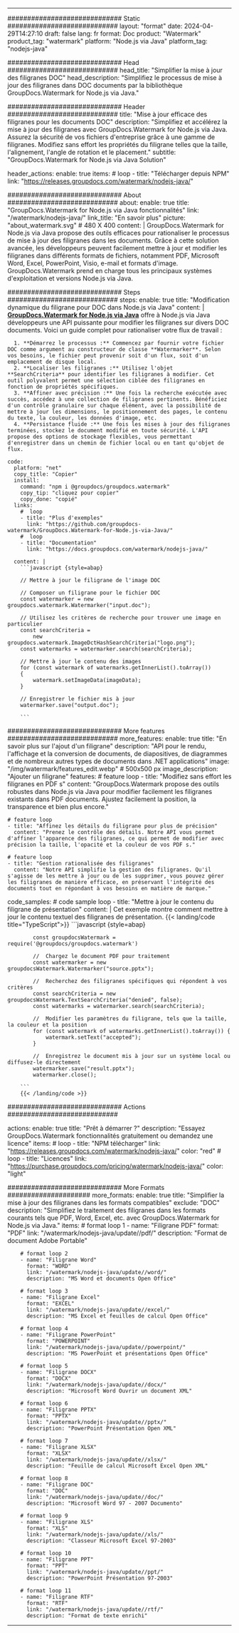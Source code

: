 
---
############################# Static ############################
layout: "format"
date:  2024-04-29T14:27:10
draft: false
lang: fr
format: Doc
product: "Watermark"
product_tag: "watermark"
platform: "Node.js via Java"
platform_tag: "nodejs-java"

############################# Head ############################
head_title: "Simplifier la mise à jour des filigranes DOC"
head_description: "Simplifiez le processus de mise à jour des filigranes dans DOC documents par la bibliothèque GroupDocs.Watermark for Node.js via Java."

############################# Header ############################
title: "Mise à jour efficace des filigranes pour les documents DOC" 
description: "Simplifiez et accélérez la mise à jour des filigranes avec GroupDocs.Watermark for Node.js via Java. Assurez la sécurité de vos fichiers d'entreprise grâce à une gamme de filigranes. Modifiez sans effort les propriétés du filigrane telles que la taille, l'alignement, l'angle de rotation et le placement."
subtitle: "GroupDocs.Watermark for Node.js via Java Solution" 

header_actions:
  enable: true
  items:
    #  loop
    - title: "Télécharger depuis NPM"
      link: "https://releases.groupdocs.com/watermark/nodejs-java/"
      
############################# About ############################
about:
    enable: true
    title: "GroupDocs.Watermark for Node.js via Java fonctionnalités"
    link: "/watermark/nodejs-java/"
    link_title: "En savoir plus"
    picture: "about_watermark.svg" # 480 X 400
    content: |
       GroupDocs.Watermark for Node.js via Java propose des outils efficaces pour rationaliser le processus de mise à jour des filigranes dans les documents. Grâce à cette solution avancée, les développeurs peuvent facilement mettre à jour et modifier les filigranes dans différents formats de fichiers, notamment PDF, Microsoft Word, Excel, PowerPoint, Visio, e-mail et formats d'image. GroupDocs.Watermark prend en charge tous les principaux systèmes d'exploitation et versions Node.js via Java.

############################# Steps ############################
steps:
    enable: true
    title: "Modification dynamique du filigrane pour DOC dans Node.js via Java"
    content: |
      **[GroupDocs.Watermark for Node.js via Java](https://products.groupdocs.com/watermark/nodejs-java/)** offre à Node.js via Java développeurs une API puissante pour modifier les filigranes sur divers DOC documents. Voici un guide complet pour rationaliser votre flux de travail :
      
      1. **Démarrez le processus :** Commencez par fournir votre fichier DOC comme argument au constructeur de classe **Watermarker**. Selon vos besoins, le fichier peut provenir soit d'un flux, soit d'un emplacement de disque local.
      2. **Localiser les filigranes :** Utilisez l'objet **SearchCriteria** pour identifier les filigranes à modifier. Cet outil polyvalent permet une sélection ciblée des filigranes en fonction de propriétés spécifiques.
      3. **Affiner avec précision :** Une fois la recherche exécutée avec succès, accédez à une collection de filigranes pertinents. Bénéficiez d'un contrôle granulaire sur chaque élément, avec la possibilité de mettre à jour les dimensions, le positionnement des pages, le contenu du texte, la couleur, les données d'image, etc.
      4. **Persistance fluide :** Une fois les mises à jour des filigranes terminées, stockez le document modifié en toute sécurité. L'API propose des options de stockage flexibles, vous permettant d'enregistrer dans un chemin de fichier local ou en tant qu'objet de flux.
   
    code:
      platform: "net"
      copy_title: "Copier"
      install:
        command: "npm i @groupdocs/groupdocs.watermark"
        copy_tip: "cliquez pour copier"
        copy_done: "copié"
      links:
        #  loop
        - title: "Plus d'exemples"
          link: "https://github.com/groupdocs-watermark/GroupDocs.Watermark-for-Node.js-via-Java/"
        #  loop
        - title: "Documentation"
          link: "https://docs.groupdocs.com/watermark/nodejs-java/"
          
      content: |
        ```javascript {style=abap}

        // Mettre à jour le filigrane de l'image DOC

        // Composer un filigrane pour le fichier DOC
        const watermarker = new groupdocs.watermark.Watermarker("input.doc");

        // Utilisez les critères de recherche pour trouver une image en particulier
        const searchCriteria = 
            new groupdocs.watermark.ImageDctHashSearchCriteria("logo.png");
        const watermarks = watermarker.search(searchCriteria);
        
        // Mettre à jour le contenu des images
        for (const watermark of watermarks.getInnerList().toArray())
        {
            watermark.setImageData(imageData);
        }

        // Enregistrer le fichier mis à jour
        watermarker.save("output.doc");
        
        ```            

############################# More features ############################
more_features:
  enable: true
  title: "En savoir plus sur l'ajout d'un filigrane"
  description: "API pour le rendu, l'affichage et la conversion de documents, de diapositives, de diagrammes et de nombreux autres types de documents dans .NET applications"
  image: "/img/watermark/features_edit.webp" # 500x500 px
  image_description: "Ajouter un filigrane"
  features:
    # feature loop
    - title: "Modifiez sans effort les filigranes en PDF s"
      content: "GroupDocs.Watermark propose des outils robustes dans Node.js via Java pour modifier facilement les filigranes existants dans PDF documents. Ajustez facilement la position, la transparence et bien plus encore."

    # feature loop
    - title: "Affinez les détails du filigrane pour plus de précision"
      content: "Prenez le contrôle des détails. Notre API vous permet d'affiner l'apparence des filigranes, ce qui permet de modifier avec précision la taille, l'opacité et la couleur de vos PDF s."

    # feature loop
    - title: "Gestion rationalisée des filigranes"
      content: "Notre API simplifie la gestion des filigranes. Qu'il s'agisse de les mettre à jour ou de les supprimer, vous pouvez gérer les filigranes de manière efficace, en préservant l'intégrité des documents tout en répondant à vos besoins en matière de marque."
      
  code_samples:
    # code sample loop
    - title: "Mettre à jour le contenu du filigrane de présentation"
      content: |
        Cet exemple montre comment mettre à jour le contenu textuel des filigranes de présentation.
        {{< landing/code title="TypeScript">}}
        ```javascript {style=abap}
        
            const groupdocsWatermark = require('@groupdocs/groupdocs.watermark')

            //  Chargez le document PDF pour traitement
            const watermarker = new groupdocsWatermark.Watermarker("source.pptx");

            //  Recherchez des filigranes spécifiques qui répondent à vos critères
            const searchCriteria = new groupdocsWatermark.TextSearchCriteria("denied", false);
            const watermarks = watermarker.search(searchCriteria);
  
            //  Modifier les paramètres du filigrane, tels que la taille, la couleur et la position
            for (const watermark of watermarks.getInnerList().toArray()) {
                watermark.setText("accepted");
            }

            //  Enregistrez le document mis à jour sur un système local ou diffusez-le directement
            watermarker.save("result.pptx");
            watermarker.close();

        ```
        {{< /landing/code >}}


############################# Actions ############################

actions:
  enable: true
  title: "Prêt à démarrer ?"
  description: "Essayez GroupDocs.Watermark fonctionnalités gratuitement ou demandez une licence"
  items:
    #  loop
    - title: "NPM télécharger"
      link: "https://releases.groupdocs.com/watermark/nodejs-java/"
      color: "red"
        #  loop
    - title: "Licences"
      link: "https://purchase.groupdocs.com/pricing/watermark/nodejs-java/"
      color: "light"


############################# More Formats #####################
more_formats:
    enable: true
    title: "Simplifier la mise à jour des filigranes dans les formats compatibles"
    exclude: "DOC"
    description: "Simplifiez le traitement des filigranes dans les formats courants tels que PDF, Word, Excel, etc. avec GroupDocs.Watermark for Node.js via Java."
    items: 
        # format loop 1
        - name: "Filigrane PDF"
          format: "PDF"
          link: "/watermark/nodejs-java/update//pdf/"
          description: "Format de document Adobe Portable"

        # format loop 2
        - name: "Filigrane Word"
          format: "WORD"
          link: "/watermark/nodejs-java/update//word/"
          description: "MS Word et documents Open Office"
          
        # format loop 3
        - name: "Filigrane Excel"
          format: "EXCEL"
          link: "/watermark/nodejs-java/update//excel/"
          description: "MS Excel et feuilles de calcul Open Office"

        # format loop 4
        - name: "Filigrane PowerPoint"
          format: "POWERPOINT"
          link: "/watermark/nodejs-java/update//powerpoint/"
          description: "MS PowerPoint et présentations Open Office"

        # format loop 5
        - name: "Filigrane DOCX"
          format: "DOCX"
          link: "/watermark/nodejs-java/update//docx/"
          description: "Microsoft Word Ouvrir un document XML"
          
        # format loop 6
        - name: "Filigrane PPTX"
          format: "PPTX"
          link: "/watermark/nodejs-java/update//pptx/"
          description: "PowerPoint Présentation Open XML"
          
        # format loop 7
        - name: "Filigrane XLSX"
          format: "XLSX"
          link: "/watermark/nodejs-java/update//xlsx/"
          description: "Feuille de calcul Microsoft Excel Open XML"

        # format loop 8
        - name: "Filigrane DOC"
          format: "DOC"
          link: "/watermark/nodejs-java/update//doc/"
          description: "Microsoft Word 97 - 2007 Documento"

        # format loop 9
        - name: "Filigrane XLS"
          format: "XLS"
          link: "/watermark/nodejs-java/update//xls/"
          description: "Classeur Microsoft Excel 97-2003"

        # format loop 10
        - name: "Filigrane PPT"
          format: "PPT"
          link: "/watermark/nodejs-java/update//ppt/"
          description: "PowerPoint Présentation 97-2003"

        # format loop 11
        - name: "Filigrane RTF"
          format: "RTF"
          link: "/watermark/nodejs-java/update//rtf/"
          description: "Format de texte enrichi"

---